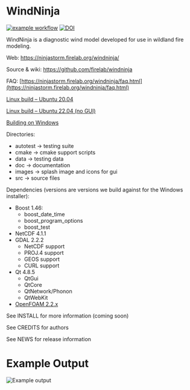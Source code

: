WindNinja
=========
[![example workflow](https://github.com/firelab/windninja/actions/workflows/testing.yml/badge.svg)](https://github.com/firelab/windninja/actions)
[![DOI](https://zenodo.org/badge/21244/firelab/windninja.svg)](https://zenodo.org/badge/latestdoi/21244/firelab/windninja)

WindNinja is a diagnostic wind model developed for use in wildland fire modeling.

Web:
https://ninjastorm.firelab.org/windninja/

Source & wiki:
https://github.com/firelab/windninja

FAQ:
[https://ninjastorm.firelab.org/windninja/faq.html](https://ninjastorm.firelab.org/windninja/faq.html)

[Linux build – Ubuntu 20.04](https://github.com/firelab/windninja/wiki/Building-WindNinja-on-Linux-20.04)

[Linux build – Ubuntu 22.04 (no GUI)](https://github.com/firelab/windninja/wiki/Building-WindNinja-on-Linux-22.04)

[Building on Windows](https://github.com/firelab/windninja/wiki/Building-WindNinja-on-Windows-using-the-MSVC-compiler-and-gisinternals.com-dependencies)

Directories:
 * autotest    -> testing suite
 * cmake       -> cmake support scripts
 * data        -> testing data
 * doc         -> documentation
 * images      -> splash image and icons for gui
 * src         -> source files

Dependencies (versions are versions we build against for the Windows installer):
 * Boost 1.46:
    * boost_date_time
    * boost_program_options
    * boost_test
 * NetCDF 4.1.1
 * GDAL 2.2.2
    * NetCDF support
    * PROJ.4 support
    * GEOS support
    * CURL support
 * Qt 4.8.5
    * QtGui
    * QtCore
    * QtNetwork/Phonon
    * QtWebKit
 * [OpenFOAM 2.2.x](https://github.com/OpenFOAM/OpenFOAM-2.2.x)

See INSTALL for more information (coming soon)

See CREDITS for authors

See NEWS for release information

Example Output
===
<img src="images/bsb.jpg" alt="Example output"  />

